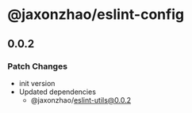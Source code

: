 # @jaxonzhao/eslint-config

## 0.0.2

### Patch Changes

- init version
- Updated dependencies
  - @jaxonzhao/eslint-utils@0.0.2

